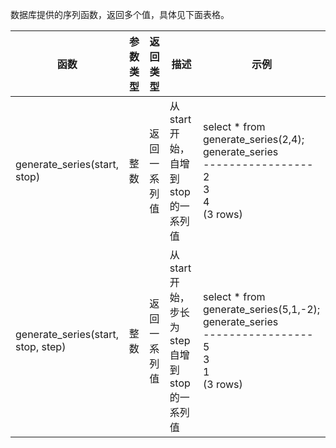 数据库提供的序列函数，返回多个值，具体见下面表格。

| 函数                         | 参数类型 | 返回类型 | 描述                                | 示例                                                     |
| ------------------------ | -------------- | ------------ | ------------------------------ | -------------------------------------------------- |
| generate_series(start, stop)       | 整数            | 返回一系列值  | 从 start 开始，自增到 stop 的一系列值           | select * from generate_series(2,4);<br>generate_series<br>-----------------<br> 2<br>3<br> 4<br>(3 rows) |
| generate_series(start, stop, step) | 整数            | 返回一系列值  | 从 start 开始，步长为 step 自增到 stop 的一系列值 | select * from generate_series(5,1,-2);<br> generate_series <br>-----------------<br> 5<br>3<br>1<br>(3 rows) |

 

